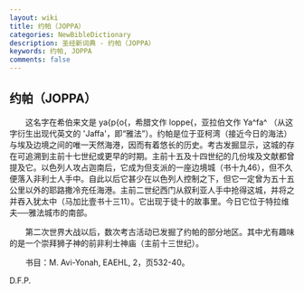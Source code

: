 ```yaml
---
layout: wiki
title: 约帕（JOPPA）
categories: NewBibleDictionary
description: 圣经新词典 - 约帕（JOPPA）
keywords: 约帕, JOPPA
comments: false
---
```


## 约帕（JOPPA）

　　这名字在希伯来文是 ya{p{o{，希腊文作 loppe{，亚拉伯文作 Ya^fa^ （从这字衍生出现代英文的 'Jaffa'，即“雅法”）。约帕是位于亚柯湾（接近今日的海法）与埃及边境之间的唯一天然海港，因而有着悠长的历史。考古发掘显示，这城的存在可追溯到主前十七世纪或更早的时期。主前十五及十四世纪的几份埃及文献都曾提及它。以色列人攻占迦南后，它成为但支派的一座边境城（书十九46），但不久便落入非利士人手中。自此以后它甚少在以色列人控制之下，但它一定曾为五十五公里以外的耶路撒冷充任海港。主前二世纪西门从叙利亚人手中抢得这城，并将之并吞入犹太中（马加比壹书十三11）。它出现于徒十的故事里。今日它位于特拉维夫──雅法城市的南部。

　　第二次世界大战以后，数次考古活动已发掘了约帕的部分地区。其中尤有趣味的是一个崇拜狮子神的前非利士神庙（主前十三世纪）。

　　书目：M. Avi-Yonah, EAEHL, 2，页532-40。

D.F.P.








